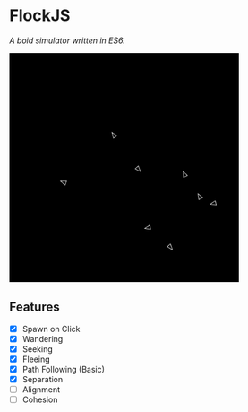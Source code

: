 # FlockJS
_A boid simulator written in ES6._

![progress](progress.gif)

## Features
- [x] Spawn on Click
- [x] Wandering
- [x] Seeking
- [x] Fleeing
- [x] Path Following (Basic)
- [x] Separation
- [ ] Alignment
- [ ] Cohesion